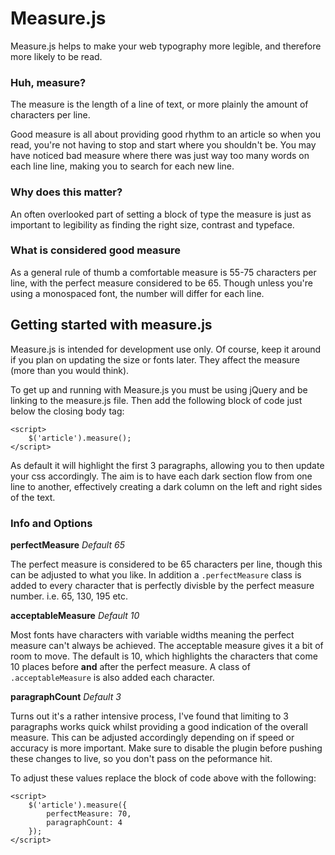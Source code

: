 # Measure.js

Measure.js helps to make your web typography more legible, and therefore more likely to be read.

### Huh, measure?

The measure is the length of a line of text, or more plainly the amount of characters per line.

Good measure is all about providing good rhythm to an article so when you read, you're not having to stop and start where you shouldn't be. You may have noticed bad measure where there was just way too many words on each line line, making you to search for each new line. 

### Why does this matter?

An often overlooked part of setting a block of type the measure is just as important to legibility as finding the right size, contrast and typeface.

### What is considered good measure

As a general rule of thumb a comfortable measure is 55-75 characters per line, with the perfect measure considered to be 65. Though unless you're using a monospaced font, the number will differ for each line. 

## Getting started with measure.js

Measure.js is intended for development use only. Of course, keep it around if you plan on updating the size or fonts later. They affect the measure (more than you would think).

To get up and running with Measure.js you must be using jQuery and be linking to the measure.js file. Then add the following block of code just below the closing body tag:

	<script>
		$('article').measure();
	</script>

As default it will highlight the first 3 paragraphs, allowing you to then update your css accordingly. The aim is to have each dark section flow from one line to another, effectively creating a dark column on the left and right sides of the text.

### Info and Options 

**perfectMeasure** *Default 65*

The perfect measure is considered to be 65 characters per line, though this can be adjusted to what you like. In addition a `.perfectMeasure` class is added to every character that is perfectly divisble by the perfect measure number. i.e. 65, 130, 195 etc.

**acceptableMeasure** *Default 10*

Most fonts have characters with variable widths meaning the perfect measure can't always be achieved. The acceptable measure gives it a bit of room to move. The default is 10, which highlights the characters that come 10 places before **and** after the perfect measure. A class of `.acceptableMeasure` is also added each character.

**paragraphCount** *Default 3*

Turns out it's a rather intensive process, I've found that limiting to 3 paragraphs works quick whilst providing a good indication of the overall measure. This can be adjusted accordingly depending on if speed or accuracy is more important. Make sure to disable the plugin before pushing these changes to live, so you don't pass on the peformance hit. 

To adjust these values replace the block of code above with the following:

	<script>
		$('article').measure({
			perfectMeasure: 70,
			paragraphCount: 4
		});
	</script>